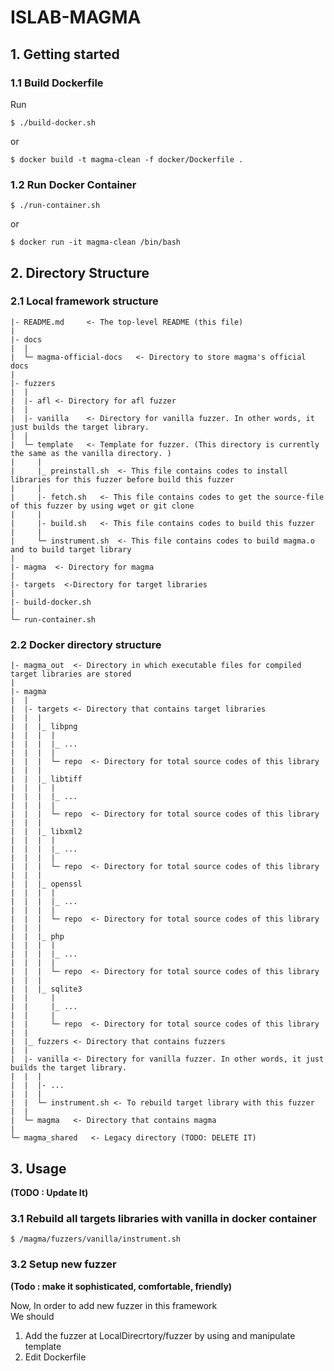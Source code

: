 # ISLAB-MAGMA

## 1. Getting started
### 1.1 Build Dockerfile
Run
```
$ ./build-docker.sh
```
or 
```
$ docker build -t magma-clean -f docker/Dockerfile .
```
### 1.2 Run Docker Container
```
$ ./run-container.sh
``` 
or
 ```
 $ docker run -it magma-clean /bin/bash
 ```

## 2. Directory Structure
### 2.1 Local framework structure
```
|- README.md     <- The top-level README (this file)
|
|- docs
|  |
|  └─ magma-official-docs   <- Directory to store magma's official docs
|  
|- fuzzers
|  |
|  |- afl <- Directory for afl fuzzer
|  |
|  |- vanilla    <- Directory for vanilla fuzzer. In other words, it just builds the target library.
|  |
|  └─ template   <- Template for fuzzer. (This directory is currently the same as the vanilla directory. )
|     | 
|     |_ preinstall.sh  <- This file contains codes to install libraries for this fuzzer before build this fuzzer
|     |
|     |- fetch.sh   <- This file contains codes to get the source-file of this fuzzer by using wget or git clone
|     |
|     |- build.sh   <- This file contains codes to build this fuzzer
|     |
|     └─ instrument.sh  <- This file contains codes to build magma.o and to build target library
|  
|- magma  <- Directory for magma
|
|- targets  <-Directory for target libraries
|
|- build-docker.sh
|
└─ run-container.sh
```

### 2.2 Docker directory structure
```
|- magma_out  <- Directory in which executable files for compiled target libraries are stored
|
|- magma     
|  |
|  |- targets <- Directory that contains target libraries
|  |  |
|  |  |_ libpng
|  |  |  |
|  |  |  |_ ... 
|  |  |  |
|  |  |  └─ repo  <- Directory for total source codes of this library 
|  |  |
|  |  |_ libtiff
|  |  |  |
|  |  |  |_ ... 
|  |  |  |
|  |  |  └─ repo  <- Directory for total source codes of this library 
|  |  |
|  |  |_ libxml2
|  |  |  |
|  |  |  |_ ... 
|  |  |  |
|  |  |  └─ repo  <- Directory for total source codes of this library 
|  |  |
|  |  |_ openssl
|  |  |  |
|  |  |  |_ ... 
|  |  |  |
|  |  |  └─ repo  <- Directory for total source codes of this library 
|  |  |
|  |  |_ php
|  |  |  |
|  |  |  |_ ... 
|  |  |  |
|  |  |  └─ repo  <- Directory for total source codes of this library 
|  |  |
|  |  |_ sqlite3
|  |     |
|  |     |_ ... 
|  |     |
|  |     └─ repo  <- Directory for total source codes of this library 
|  |
|  |_ fuzzers <- Directory that contains fuzzers
|  |
|  |- vanilla <- Directory for vanilla fuzzer. In other words, it just builds the target library.
|  |  |
|  |  |- ...
|  |  |
|  |  └─ instrument.sh <- To rebuild target library with this fuzzer
|  |
|  └─ magma   <- Directory that contains magma
|  
└─ magma_shared   <- Legacy directory (TODO: DELETE IT)
```

## 3. Usage
**(TODO : Update It)**
### 3.1 Rebuild all targets libraries with vanilla in docker container
```
$ /magma/fuzzers/vanilla/instrument.sh
```
### 3.2 Setup new fuzzer
**(Todo : make it sophisticated, comfortable, friendly)**  

Now, In order to add new fuzzer in this framework  
We should
1. Add the fuzzer at LocalDirecrtory/fuzzer by using and manipulate template
2. Edit Dockerfile  